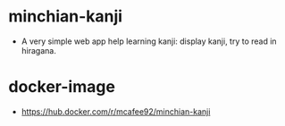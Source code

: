 # minchian-kanji
- A very simple web app help learning kanji: display kanji, try to read in hiragana. 

# docker-image
- https://hub.docker.com/r/mcafee92/minchian-kanji
